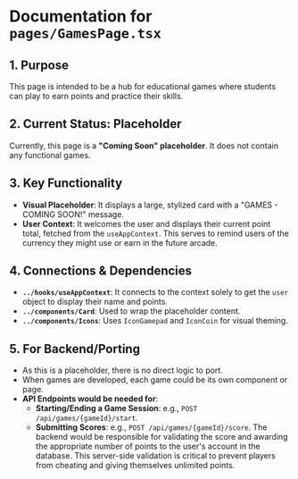 
# Documentation for `pages/GamesPage.tsx`

## 1. Purpose

This page is intended to be a hub for educational games where students can play to earn points and practice their skills.

## 2. Current Status: Placeholder

Currently, this page is a **"Coming Soon" placeholder**. It does not contain any functional games.

## 3. Key Functionality

- **Visual Placeholder**: It displays a large, stylized card with a "GAMES - COMING SOON!" message.
- **User Context**: It welcomes the user and displays their current point total, fetched from the `useAppContext`. This serves to remind users of the currency they might use or earn in the future arcade.

## 4. Connections & Dependencies

- **`../hooks/useAppContext`**: It connects to the context solely to get the `user` object to display their name and points.
- **`../components/Card`**: Used to wrap the placeholder content.
- **`../components/Icons`**: Uses `IconGamepad` and `IconCoin` for visual theming.

## 5. For Backend/Porting

- As this is a placeholder, there is no direct logic to port.
- When games are developed, each game could be its own component or page.
- **API Endpoints would be needed for**:
  - **Starting/Ending a Game Session**: e.g., `POST /api/games/{gameId}/start`.
  - **Submitting Scores**: e.g., `POST /api/games/{gameId}/score`. The backend would be responsible for validating the score and awarding the appropriate number of points to the user's account in the database. This server-side validation is critical to prevent players from cheating and giving themselves unlimited points.
